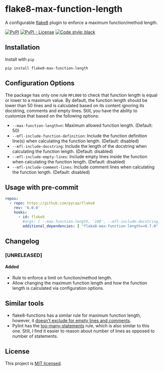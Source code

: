 # flake8-max-function-length

A configurable [flake8](https://github.com/pycqa/flake8) plugin to enforce a maximum function/method length.

[![PyPI](https://img.shields.io/pypi/v/flake8-max-function-length)](https://pypi.org/project/flake8-max-function-length/)
[![PyPI - License](https://img.shields.io/pypi/l/flake8-max-function-length)](https://github.com/ghazi-git/flake8-max-function-length/blob/main/LICENSE)
[![Code style: black](https://img.shields.io/badge/code%20style-black-000000.svg)](https://github.com/psf/black)

## Installation

Install with `pip`

```shell
pip install flake8-max-function-length
```

## Configuration Options

The package has only one rule `MFL000` to check that function length is equal or lower to a maximum value.
By default, the function length should be lower than 50 lines and is calculated based on its content ignoring
its docstring, comments and empty lines. Still, you have the ability to customize that based on the following
options:

- `--max-function-length=n`: Maximum allowed function length. (Default: 50)
- `--mfl-include-function-definition`: Include the function definition line(s) when calculating the function length.
(Default: disabled)
- `--mfl-include-docstring`: Include the length of the docstring when calculating the function length.
(Default: disabled)
- `--mfl-include-empty-lines`: Include empty lines inside the function when calculating the function length.
(Default: disabled)
- `--mfl-include-comment-lines`: Include comment lines when calculating the function length. (Default: disabled)

## Usage with pre-commit

```yaml
repos:
  - repo: https://github.com/pycqa/flake8
    rev: '6.0.0'
    hooks:
      - id: flake8
        #args: [ --max-function-length, '100', --mfl-include-docstring, --mfl-include-comment-lines ]
        additional_dependencies: [ "flake8-max-function-length==0.7.0" ]
```

## Changelog

### [UNRELEASED]
#### Added

- Rule to enforce a limit on function/method length.
- Allow changing the maximum function length and how the function length is calculated via configuration options.


## Similar tools

- flake8-functions has a similar rule for maximum function length, however, it [doesn't exclude for empty lines
and comments](https://github.com/best-doctor/flake8-functions/issues/9).
- Pylint has the [too-many-statements](https://pylint.readthedocs.io/en/latest/user_guide/checkers/features.html#design-checker-messages)
rule, which is also similar to this one. Still, I find it easier to reason about number of lines as opposed to
number of statements.

## License

This project is [MIT licensed](LICENSE).
